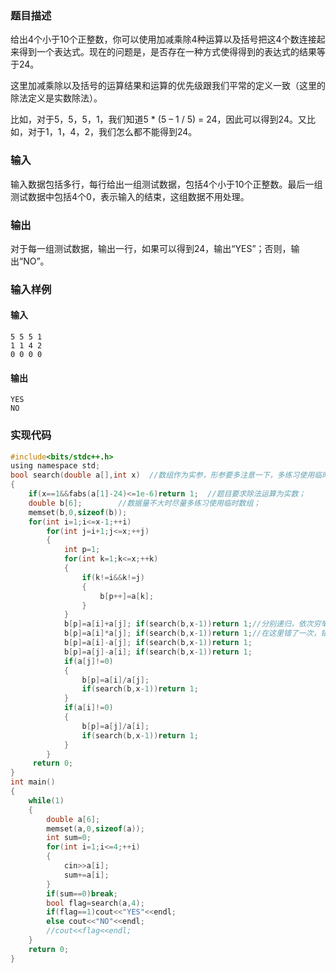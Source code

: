 
### 题目描述

给出4个小于10个正整数，你可以使用加减乘除4种运算以及括号把这4个数连接起来得到一个表达式。现在的问题是，是否存在一种方式使得得到的表达式的结果等于24。

这里加减乘除以及括号的运算结果和运算的优先级跟我们平常的定义一致（这里的除法定义是实数除法）。

比如，对于5，5，5，1，我们知道5 * (5 – 1 / 5) = 24，因此可以得到24。又比如，对于1，1，4，2，我们怎么都不能得到24。

### 输入

输入数据包括多行，每行给出一组测试数据，包括4个小于10个正整数。最后一组测试数据中包括4个0，表示输入的结束，这组数据不用处理。

### 输出

对于每一组测试数据，输出一行，如果可以得到24，输出“YES”；否则，输出“NO”。

### 输入样例

#### 输入

```
5 5 5 1
1 1 4 2
0 0 0 0
```

#### 输出

```
YES
NO
```

### 实现代码

```c
#include<bits/stdc++.h>
using namespace std;
bool search(double a[],int x)  //数组作为实参，形参要多注意一下，多练习使用临时数组；
{
    if(x==1&&fabs(a[1]-24)<=1e-6)return 1;  //题目要求除法运算为实数；
    double b[6];        //数据量不大时尽量多练习使用临时数组；
    memset(b,0,sizeof(b));
    for(int i=1;i<=x-1;++i)
        for(int j=i+1;j<=x;++j)
        {
            int p=1;
            for(int k=1;k<=x;++k)
            {
                if(k!=i&&k!=j)
                {
                    b[p++]=a[k];
                }
            }
            b[p]=a[i]+a[j]; if(search(b,x-1))return 1;//分别递归，依次穷举；
            b[p]=a[i]*a[j]; if(search(b,x-1))return 1;//在这里错了一次，错误写法：return search(b,x-1);
            b[p]=a[i]-a[j]; if(search(b,x-1))return 1;
            b[p]=a[j]-a[i]; if(search(b,x-1))return 1;
            if(a[j]!=0)
            {
                b[p]=a[i]/a[j];
                if(search(b,x-1))return 1;
            }
            if(a[i]!=0)
            {
                b[p]=a[j]/a[i];
                if(search(b,x-1))return 1;
            }
        }
     return 0;
}
int main()
{
    while(1)
    {
        double a[6];
        memset(a,0,sizeof(a));
        int sum=0;
        for(int i=1;i<=4;++i)
        {
            cin>>a[i];
            sum+=a[i];
        }
        if(sum==0)break;
        bool flag=search(a,4);
        if(flag==1)cout<<"YES"<<endl;
        else cout<<"NO"<<endl;  
        //cout<<flag<<endl;
    }
    return 0;
}
```